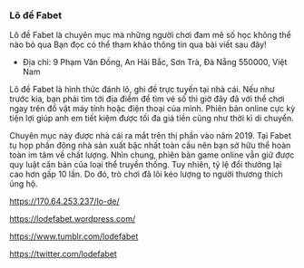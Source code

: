 ### Lô đề Fabet

Lô đề Fabet là chuyên mục mà những người chơi đam mê số học không thể nào bỏ qua Bạn đọc có thể tham khảo thông tin qua bài viết sau đây!

- Địa chỉ: 9 Phạm Văn Đồng, An Hải Bắc, Sơn Trà, Đà Nẵng 550000, Việt Nam

Lô đề Fabet là hình thức đánh lô, ghi đề trực tuyến tại nhà cái. Nếu như trước kia, bạn phải tìm tới địa điểm để tìm vé số thì giờ đây đã với thể chơi ngay trên đồ vật máy tính hoặc điện thoại của mình. Phiên bản online cực kỳ tiện lợi giúp anh em tiết kiệm được tối đa giá tiền cũng như thời kì di chuyển.

Chuyên mục này được nhà cái ra mắt trên thị phần vào năm 2019. Tại Fabet tụ họp phần đông nhà sản xuất bậc nhất toàn cầu nên bạn sở hữu thể hoàn toàn im tâm về chất lượng. Nhìn chung, phiên bản game online vẫn giữ được quy luật căn bản của loại thể truyền thống. Tuy nhiên, tỷ lệ đổi thưởng lại cao hơn gấp 10 lần. Do đó, trò chơi đã lôi kéo lượng to người thương thích ủng hộ.

https://170.64.253.237/lo-de/

https://lodefabet.wordpress.com/

https://www.tumblr.com/lodefabet

https://twitter.com/lodefabet

